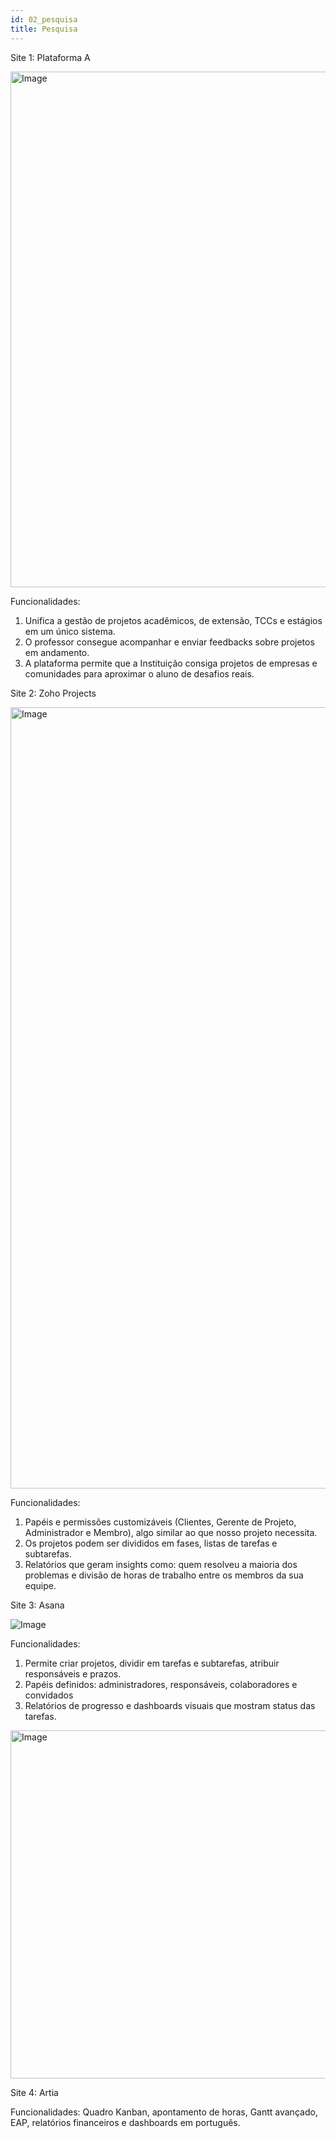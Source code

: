 ```yaml
---
id: 02_pesquisa
title: Pesquisa
---
```

Site 1: Plataforma A
 
<img width="1498" height="825" alt="Image" src="https://github.com/user-attachments/assets/6c1d7301-cc2d-4f3f-b3eb-d6a717e507db" />

Funcionalidades:
1.	Unifica a gestão de projetos acadêmicos, de extensão, TCCs e estágios em um único sistema.
2.	O professor consegue acompanhar e enviar feedbacks sobre projetos em andamento.
3.	A plataforma permite que a Instituição consiga projetos de empresas e comunidades para aproximar o aluno de desafios reais.


Site 2: Zoho Projects

<img width="2000" height="1250" alt="Image" src="https://github.com/user-attachments/assets/35ed07a6-8715-45f2-a545-f3ef3527a672" />

Funcionalidades:
1.	Papéis e permissões customizáveis (Clientes, Gerente de Projeto, Administrador e Membro), algo similar ao que nosso projeto necessita.
2.	Os projetos podem ser divididos em fases, listas de tarefas e subtarefas.
3.	Relatórios que geram insights como: quem resolveu a maioria dos problemas e divisão de horas de trabalho entre os membros da sua equipe.


Site 3: Asana

![Image](https://github.com/user-attachments/assets/2debb26f-bbde-4a3b-bb35-e18bbaa0114a)

Funcionalidades:
1.	Permite criar projetos, dividir em tarefas e subtarefas, atribuir responsáveis e prazos.
2.	Papéis definidos: administradores, responsáveis, colaboradores e convidados
3.	Relatórios de progresso e dashboards visuais que mostram status das tarefas.

 <img width="1344" height="557" alt="Image" src="https://github.com/user-attachments/assets/db3ba676-c528-4a27-aa7c-ab41b41c27ca" />

Site 4: Artia

Funcionalidades: Quadro Kanban, apontamento de horas, Gantt avançado, EAP, relatórios financeiros e dashboards em português.
